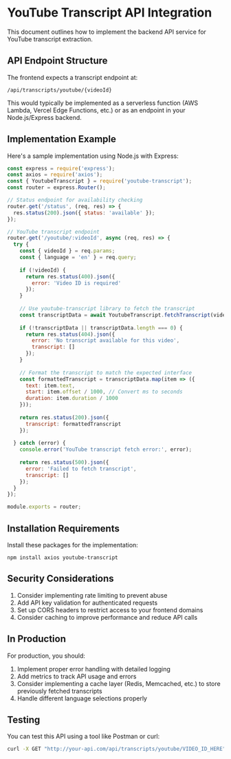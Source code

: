 # YouTube Transcript API Integration

This document outlines how to implement the backend API service for YouTube transcript extraction.

## API Endpoint Structure

The frontend expects a transcript endpoint at:
```
/api/transcripts/youtube/{videoId}
```

This would typically be implemented as a serverless function (AWS Lambda, Vercel Edge Functions, etc.) or as an endpoint in your Node.js/Express backend.

## Implementation Example

Here's a sample implementation using Node.js with Express:

```javascript
const express = require('express');
const axios = require('axios');
const { YoutubeTranscript } = require('youtube-transcript');
const router = express.Router();

// Status endpoint for availability checking
router.get('/status', (req, res) => {
  res.status(200).json({ status: 'available' });
});

// YouTube transcript endpoint
router.get('/youtube/:videoId', async (req, res) => {
  try {
    const { videoId } = req.params;
    const { language = 'en' } = req.query;
    
    if (!videoId) {
      return res.status(400).json({ 
        error: 'Video ID is required' 
      });
    }
    
    // Use youtube-transcript library to fetch the transcript
    const transcriptData = await YoutubeTranscript.fetchTranscript(videoId, { lang: language });
    
    if (!transcriptData || transcriptData.length === 0) {
      return res.status(404).json({ 
        error: 'No transcript available for this video',
        transcript: []
      });
    }
    
    // Format the transcript to match the expected interface
    const formattedTranscript = transcriptData.map(item => ({
      text: item.text,
      start: item.offset / 1000, // Convert ms to seconds
      duration: item.duration / 1000
    }));
    
    return res.status(200).json({
      transcript: formattedTranscript
    });
    
  } catch (error) {
    console.error('YouTube transcript fetch error:', error);
    
    return res.status(500).json({
      error: 'Failed to fetch transcript',
      transcript: []
    });
  }
});

module.exports = router;
```

## Installation Requirements

Install these packages for the implementation:
```
npm install axios youtube-transcript
```

## Security Considerations

1. Consider implementing rate limiting to prevent abuse
2. Add API key validation for authenticated requests
3. Set up CORS headers to restrict access to your frontend domains
4. Consider caching to improve performance and reduce API calls

## In Production

For production, you should:

1. Implement proper error handling with detailed logging
2. Add metrics to track API usage and errors
3. Consider implementing a cache layer (Redis, Memcached, etc.) to store previously fetched transcripts
4. Handle different language selections properly

## Testing

You can test this API using a tool like Postman or curl:

```bash
curl -X GET "http://your-api.com/api/transcripts/youtube/VIDEO_ID_HERE"
```
